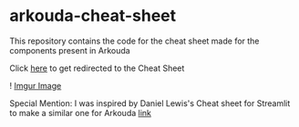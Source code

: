 # arkouda-cheat-sheet

This repository contains the code for the cheat sheet made for the components present in Arkouda

Click [here](https://share.streamlit.io/narenkhatwani/arkouda-cheat-sheet/main/cheat_sheet.py) to get redirected to the Cheat Sheet<br />

! [Imgur Image](https://imgur.com/BvYacoW)


Special Mention:
I was inspired by Daniel Lewis's Cheat sheet for Streamlit to make a similar one for Arkouda [link](https://github.com/daniellewisDL/streamlit-cheat-sheet)
